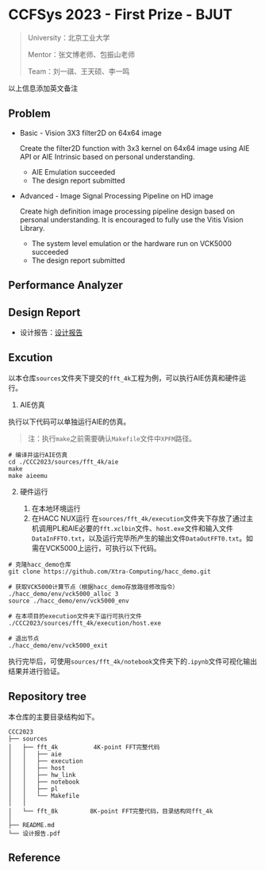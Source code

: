# CCFSys 2023 - First Prize - BJUT

> University：北京工业大学 
> 
> Mentor：张文博老师、包振山老师
> 
> Team：刘一祺、王天硕、李一鸣

以上信息添加英文备注

 ## Problem

- Basic  - Vision 3X3 filter2D on 64x64 image

    Create the filter2D function with 3x3 kernel on 64x64 image using AIE API or AIE Intrinsic based on personal understanding. 

    - AIE Emulation succeeded
    - The design report submitted

- Advanced  - Image Signal Processing Pipeline on HD image

    Create high definition image processing pipeline design based on personal understanding. It is encouraged to fully use the Vitis Vision Library.

    - The system level emulation or the hardware run on VCK5000 succeeded
    - The design report submitted
      
## Performance Analyzer


## Design Report

- 设计报告：[设计报告](https://github.com/abuqiqi/CCC2023/blob/main/%E8%AE%BE%E8%AE%A1%E6%8A%A5%E5%91%8A.pdf)

## Excution

以本仓库`sources`文件夹下提交的`fft_4k`工程为例，可以执行AIE仿真和硬件运行。

1. AIE仿真

执行以下代码可以单独运行AIE的仿真。
> 注：执行`make`之前需要确认`Makefile`文件中`XPFM`路径。

```shell
# 编译并运行AIE仿真
cd ./CCC2023/sources/fft_4k/aie
make
make aieemu
```

2. 硬件运行

	1. 在本地环境运行
	2. 在HACC NUX运行
在`sources/fft_4k/execution`文件夹下存放了通过主机调用PL和AIE必要的`fft.xclbin`文件、`host.exe`文件和输入文件`DataInFFTO.txt`，以及运行完毕所产生的输出文件`DataOutFFT0.txt`。如需在VCK5000上运行，可执行以下代码。

```shell
# 克隆hacc_demo仓库
git clone https://github.com/Xtra-Computing/hacc_demo.git

# 获取VCK5000计算节点（根据hacc_demo存放路径修改指令）
./hacc_demo/env/vck5000_alloc 3
source ./hacc_demo/env/vck5000_env

# 在本项目的execution文件夹下运行可执行文件
./CCC2023/sources/fft_4k/execution/host.exe

# 退出节点
./hacc_demo/env/vck5000_exit
```

执行完毕后，可使用`sources/fft_4k/notebook`文件夹下的`.ipynb`文件可视化输出结果并进行验证。

## Repository tree
本仓库的主要目录结构如下。
```
CCC2023
├── sources
│   ├── fft_4k          4K-point FFT完整代码
│   │   ├── aie
│   │   ├── execution
│   │   ├── host
│   │   ├── hw_link
│   │   ├── notebook
│   │   ├── pl
│   │   └── Makefile
│   │
│   └── fft_8k         8K-point FFT完整代码，目录结构同fft_4k
│
├── README.md
└── 设计报告.pdf
```

## Reference
